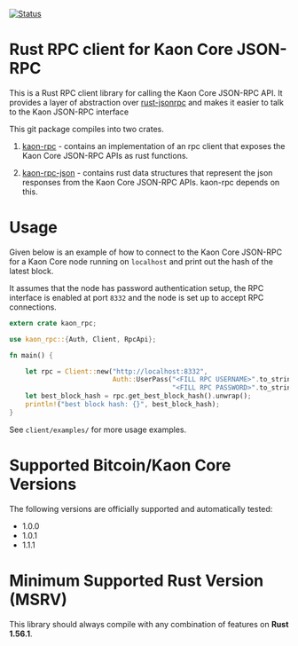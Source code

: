 [![Status](https://travis-ci.org/akropolisio/rust-kaon-rpc.png?branch=master)](https://travis-ci.org/akropolisio/rust-kaon-rpc)

# Rust RPC client for Kaon Core JSON-RPC 

This is a Rust RPC client library for calling the Kaon Core JSON-RPC API. It provides a layer of abstraction over 
[rust-jsonrpc](https://github.com/apoelstra/rust-jsonrpc) and makes it easier to talk to the Kaon JSON-RPC interface 

This git package compiles into two crates.
1. [kaon-rpc](https://crates.io/crates/kaon-rpc) - contains an implementation of an rpc client that exposes 
the Kaon Core JSON-RPC APIs as rust functions.

2. [kaon-rpc-json](https://crates.io/crates/kaon-rpc-json) -  contains rust data structures that represent 
the json responses from the Kaon Core JSON-RPC APIs. kaon-rpc depends on this.

# Usage
Given below is an example of how to connect to the Kaon Core JSON-RPC for a Kaon Core node running on `localhost`
and print out the hash of the latest block.

It assumes that the node has password authentication setup, the RPC interface is enabled at port `8332` and the node
is set up to accept RPC connections. 

```rust
extern crate kaon_rpc;

use kaon_rpc::{Auth, Client, RpcApi};

fn main() {

    let rpc = Client::new("http://localhost:8332",
                          Auth::UserPass("<FILL RPC USERNAME>".to_string(),
                                         "<FILL RPC PASSWORD>".to_string())).unwrap();
    let best_block_hash = rpc.get_best_block_hash().unwrap();
    println!("best block hash: {}", best_block_hash);
}
```

See `client/examples/` for more usage examples. 

# Supported Bitcoin/Kaon Core Versions
The following versions are officially supported and automatically tested:
* 1.0.0
* 1.0.1
* 1.1.1

# Minimum Supported Rust Version (MSRV)
This library should always compile with any combination of features on **Rust 1.56.1**.
